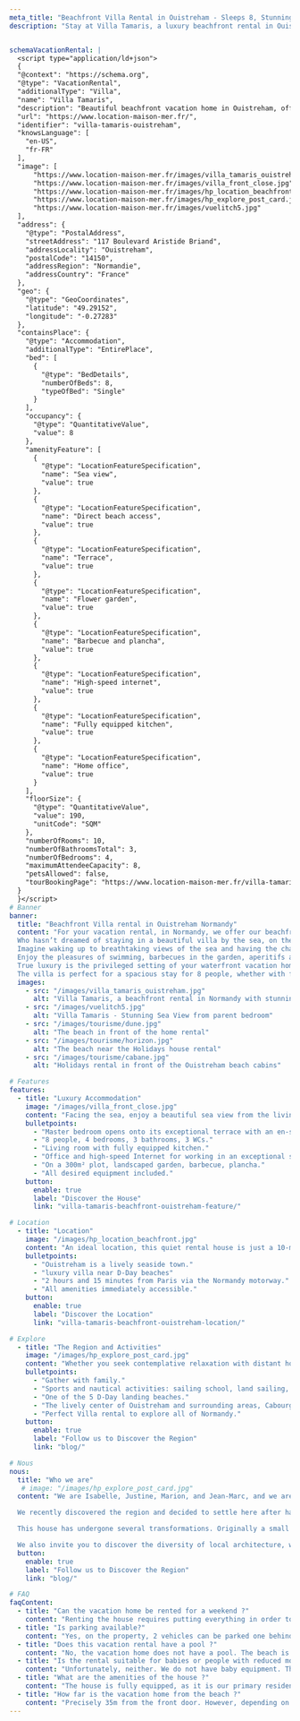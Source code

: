 ```yaml
---
meta_title: "Beachfront Villa Rental in Ouistreham - Sleeps 8, Stunning Views"
description: "Stay at Villa Tamaris, a luxury beachfront rental in Ouistreham. Sleeps 8, with stunning sea views and direct beach access. Perfect for families or seaside getaways!"


schemaVacationRental: |  
  <script type="application/ld+json"> 
  {
  "@context": "https://schema.org",
  "@type": "VacationRental",
  "additionalType": "Villa",
  "name": "Villa Tamaris",
  "description": "Beautiful beachfront vacation home in Ouistreham, offering a stunning sea views and direct  Riva Bella beach access. Sleeps 8, 4 bedrooms. Perfect for families or seaside getaways !",
  "url": "https://www.location-maison-mer.fr/",
  "identifier": "villa-tamaris-ouistreham",
  "knowsLanguage": [
    "en-US",
    "fr-FR"
  ],
  "image": [
      "https://www.location-maison-mer.fr/images/villa_tamaris_ouistreham.jpg",
      "https://www.location-maison-mer.fr/images/villa_front_close.jpg",
      "https://www.location-maison-mer.fr/images/hp_location_beachfront.jpg"
      "https://www.location-maison-mer.fr/images/hp_explore_post_card.jpg"
      "https://www.location-maison-mer.fr/images/vuelitch5.jpg"
  ],
  "address": {
    "@type": "PostalAddress",
    "streetAddress": "117 Boulevard Aristide Briand",
    "addressLocality": "Ouistreham",
    "postalCode": "14150",
    "addressRegion": "Normandie",
    "addressCountry": "France"
  },
  "geo": {
    "@type": "GeoCoordinates",
    "latitude": "49.29152",
    "longitude": "-0.27283"
  },
  "containsPlace": {
    "@type": "Accommodation",
    "additionalType": "EntirePlace",
    "bed": [
      {
        "@type": "BedDetails",
        "numberOfBeds": 8,
        "typeOfBed": "Single"
      }
    ],
    "occupancy": {
      "@type": "QuantitativeValue",
      "value": 8
    },
    "amenityFeature": [
      {
        "@type": "LocationFeatureSpecification",
        "name": "Sea view",
        "value": true
      },
      {
        "@type": "LocationFeatureSpecification",
        "name": "Direct beach access",
        "value": true
      },
      {
        "@type": "LocationFeatureSpecification",
        "name": "Terrace",
        "value": true
      },
      {
        "@type": "LocationFeatureSpecification",
        "name": "Flower garden",
        "value": true
      },
      {
        "@type": "LocationFeatureSpecification",
        "name": "Barbecue and plancha",
        "value": true
      },
      {
        "@type": "LocationFeatureSpecification",
        "name": "High-speed internet",
        "value": true
      },
      {
        "@type": "LocationFeatureSpecification",
        "name": "Fully equipped kitchen",
        "value": true
      },
      {
        "@type": "LocationFeatureSpecification",
        "name": "Home office",
        "value": true
      }
    ],
    "floorSize": {
      "@type": "QuantitativeValue",
      "value": 190,
      "unitCode": "SQM"
    },
    "numberOfRooms": 10,
    "numberOfBathroomsTotal": 3,
    "numberOfBedrooms": 4,
    "maximumAttendeeCapacity": 8,
    "petsAllowed": false,
    "tourBookingPage": "https://www.location-maison-mer.fr/villa-tamaris-beachfront-ouistreham-book-now/"
  }
  }</script>
# Banner
banner:
  title: "Beachfront Villa rental in Ouistreham Normandy"
  content: "For your vacation rental, in Normandy, we offer our beachfront house with all the comfort and equipment of a true home. 
  Who hasn’t dreamed of staying in a beautiful villa by the sea, on the beach with the ocean as the only horizon?
  Imagine waking up to breathtaking views of the sea and having the chance to reach the beach right at the end of the garden.
  Enjoy the pleasures of swimming, barbecues in the garden, aperitifs at sunset, and discovering this region rich in activities.
  True luxury is the privileged setting of your waterfront vacation home. Whether for a weekend, a week...
  The villa is perfect for a spacious stay for 8 people, whether with family or friends. Private parking is available to park 2 cars in the driveway."
  images:
    - src: "/images/villa_tamaris_ouistreham.jpg"
      alt: "Villa Tamaris, a beachfront rental in Normandy with stunning sea views."
    - src: "/images/vuelitch5.jpg"
      alt: "Villa Tamaris - Stunning Sea View from parent bedroom"
    - src: "/images/tourisme/dune.jpg"
      alt: "The beach in front of the home rental"
    - src: "/images/tourisme/horizon.jpg"
      alt: "The beach near the Holidays house rental"
    - src: "/images/tourisme/cabane.jpg"
      alt: "Holidays rental in front of the Ouistreham beach cabins"

# Features
features:
  - title: "Luxury Accommodation"
    image: "/images/villa_front_close.jpg"
    content: "Facing the sea, enjoy a beautiful sea view from the living room and 2 bedrooms. The house was fully renovated in 2024 and offers high-level amenities."
    bulletpoints:
      - "Master bedroom opens onto its exceptional terrace with an en-suite bathroom."
      - "8 people, 4 bedrooms, 3 bathrooms, 3 WCs."
      - "Living room with fully equipped kitchen."
      - "Office and high-speed Internet for working in an exceptional setting."
      - "On a 300m² plot, landscaped garden, barbecue, plancha."
      - "All desired equipment included."
    button:
      enable: true
      label: "Discover the House"
      link: "villa-tamaris-beachfront-ouistreham-feature/"

# Location
  - title: "Location"
    image: "/images/hp_location_beachfront.jpg"
    content: "An ideal location, this quiet rental house is just a 10-minute retreat from the vibrant heart of Ouistreham. Simply cross the street to be at Riva Bella, the finest beach on the Côte de Nacre with its 3 km of fine sand, perfect for evening strolls or enjoying a cocktail at the beach bar 'La Paillotte' just 50 meters."
    bulletpoints:
      - "Ouistreham is a lively seaside town."
      - "luxury villa near D-Day beaches"
      - "2 hours and 15 minutes from Paris via the Normandy motorway."
      - "All amenities immediately accessible."
    button:
      enable: true
      label: "Discover the Location"
      link: "villa-tamaris-beachfront-ouistreham-location/"

# Explore
  - title: "The Region and Activities"
    image: "/images/hp_explore_post_card.jpg"
    content: "Whether you seek contemplative relaxation with distant horizons, nautical & sports activities, or dives into a rich past, there's something for everyone:"
    bulletpoints:
      - "Gather with family."
      - "Sports and nautical activities: sailing school, land sailing, kitesurfing... The coast offers favorable winds."
      - "One of the 5 D-Day landing beaches."
      - "The lively center of Ouistreham and surrounding areas, Cabourg, Caen..."
      - "Perfect Villa rental to explore all of Normandy."
    button:
      enable: true
      label: "Follow us to Discover the Region"
      link: "blog/"

# Nous
nous:
  title: "Who we are"
   # image: "/images/hp_explore_post_card.jpg"
  content: "We are Isabelle, Justine, Marion, and Jean-Marc, and we are delighted to welcome you to our home. We welcome you with trust and, for your comfort during your vacation, we leave most of our equipment at your disposal: bikes, barbecue, books, music, and more.

  We recently discovered the region and decided to settle here after having rented many vacation homes ourselves, in Brittany, the South of France, and beyond. Every day, we appreciate this region more and more—embracing its elements, fresh air, and the joy of exploring the many nearby activities. We share some of our discoveries on our blog.

  This house has undergone several transformations. Originally a small fisherman's house, it was first renovated in 2000, then completely renovated and transformed again in 2024 when we acquired it. We have taken great care to preserve some architectural features of Norman coastal homes to honor the local tradition.

  We also invite you to discover the diversity of local architecture, where elegant villas from the birth of seaside tourism in the 1860s coexist with the quaint homes of sea workers."
  button:
    enable: true
    label: "Follow us to Discover the Region"
    link: "blog/"

# FAQ
faqContent:
  - title: "Can the vacation home be rented for a weekend ?"
    content: "Renting the house requires putting everything in order to make you feel at home. This takes a lot of effort! So during school holidays, we prefer weekly rentals from Sunday to Sunday. In the low season, a minimum of 3 nights is required."
  - title: "Is parking available?"
    content: "Yes, on the property, 2 vehicles can be parked one behind the other."
  - title: "Does this vacation rental have a pool ?"
    content: "No, the vacation home does not have a pool. The beach is at the end of the garden! The Aquabella aquatic complex in Ouistreham is just a 4-minute bike ride away. (70m water slide, splashpad, and a solarium to relax with your feet in the sand. Various aquatic activities are scheduled throughout the year: aquabike classes, aquafitness, baby swimming, etc. Around €6 per day per person.)"
  - title: "Is the rental suitable for babies or people with reduced mobility ?"
    content: "Unfortunately, neither. We do not have baby equipment. The stairs and windows are currently not secured. For people with reduced mobility, there are 2 bedrooms, a toilet, and a ground-floor shower room, but the kitchen and living room are upstairs."
  - title: "What are the amenities of the house ?"
    content: "The house is fully equipped, as it is our primary residence. Fully equipped kitchen, garden with gas barbecue and gas plancha, washing machine, dryer, dishwasher, Nespresso coffee maker, toaster... Feel free to ask us about any specific equipment you might need."
  - title: "How far is the vacation home from the beach ?"
    content: "Precisely 35m from the front door. However, depending on the tide coefficient, you might have to walk much further to reach the sea :-) The house is located on a frontline plot, with the gate opening directly onto Boulevard Aristide Briand along Riva Bella beach. The house is situated towards the back of the plot, providing slight protection, which is appreciated during strong winds."
---
```


